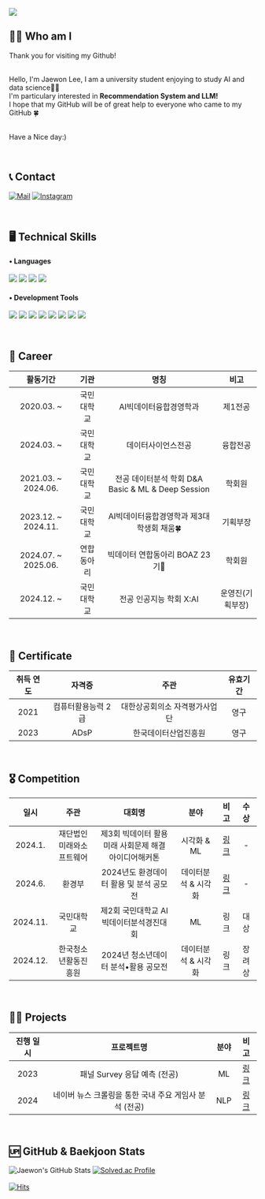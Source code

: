 ![](https://capsule-render.vercel.app/api?type=waving&color=auto&height=150&section=header&fontSize=60&animation=twinkling&text=Welcome👦&desc=This%20is%20Jaewon's%20Github!&descSize=30&fontColor=ffffff&fontAlignY=30)

## 🙇‍♂️ Who am I
Thank you for visiting my Github!<br/><br/>

Hello, I'm Jaewon Lee, I am a university student enjoying to study AI and data science🤚🏻<br/>
I'm particulary interested in **Recommendation System and LLM!**<br/>
I hope that my GitHub will be of great help to everyone who came to my GitHub 🍀<br/><br/>

Have a Nice day:)


<br/>

## 📞 Contact 
[![Mail](https://img.shields.io/badge/wodnjsdl0123@kookmin.ac.kr-e10915?style=flat-square&logo=Gmail&logoColor=white)](wodnjsdl0123@kookmin.ac.kr)
[![Instagram](https://img.shields.io/badge/Instagram-dd2a7b?style=flat-square&logo=Instagram&logoColor=white)](https://www.instagram.com/jaewon1634/) 

<br/>

## 🖥️ Technical Skills 
#### • Languages 
<img src="https://img.shields.io/badge/Python-3776AB?style=flat-square&logo=Python&logoColor=white"/> <img src="https://img.shields.io/badge/Scikit--learn-F7931E?style=flat-square&logo=scikit-learn&logoColor=white"/>
<img src="https://img.shields.io/badge/Pytorch-EE4C2C?style=flat-square&logo=Pytorch&logoColor=white"/> <img src="https://img.shields.io/badge/Java-007396?style=flat-square&logo=OpenJDK&logoColor=white"/>



#### • Development Tools
<img src="https://img.shields.io/badge/Jupyter-F37626?style=flat-square&logo=Jupyter&logoColor=white"/> <img src="https://img.shields.io/badge/Anaconda-44A833?style=flat-square&logo=Anaconda&logoColor=white"/>  <img src="https://img.shields.io/badge/Google Colab-F9AB00?style=flat-square&logo=Google Colab&logoColor=white"/> <img src="https://img.shields.io/badge/MySQL-4479A1?style=flat-square&logo=MySQL&logoColor=white"/>  <img src="https://img.shields.io/badge/Tableau-E97627?style=flat-square&logo=Tableau&logoColor=white"/> <img src="https://img.shields.io/badge/VSCode-007ACC?style=flat-square&logo=visualstudiocode&logoColor=white"/> <img src="https://img.shields.io/badge/SPSS-007ACC?style=flat-square&logo=ibm&logoColor=white"/> <img src="https://img.shields.io/badge/Figma-F24E1E?style=flat-square&logo=figma&logoColor=white"/>



<br/>

## 👔 Career 
| 활동기간 | 기관 | 명칭 | 비고 |
| :------: | :------: | :------: | :------: |
| 2020.03. ~ | 국민대학교 | AI빅데이터융합경영학과 | 제1전공 | 재학 |
| 2024.03. ~ | 국민대학교 | 데이터사이언스전공 | 융합전공 | 재학 |
| 2021.03. ~ 2024.06. | 국민대학교 | 전공 데이터분석 학회 D&A Basic & ML & Deep Session | 학회원 | 수료 |
| 2023.12. ~ 2024.11. | 국민대학교 | AI빅데이터융합경영학과 제3대 학생회 채움🍀| 기획부장 | - |
| 2024.07. ~ 2025.06. | 연합동아리 | 빅데이터 연합동아리 BOAZ 23기🐘 | 학회원 | 분석 & 시각화 |
| 2024.12. ~ | 국민대학교 | 전공 인공지능 학회 X:AI | 운영진(기획부장) | - |


<br/>

## 🪪 Certificate
|취득 연도|자격증|주관|유효기간|
| :------: | :------: | :------: | :------: |
| 2021 | 컴퓨터활용능력 2급 | 대한상공회의소 자격평가사업단 | 영구 |
| 2023 | ADsP | 한국데이터산업진흥원 | 영구 |

<br/>

## 🎖️ Competition
|일시|주관|대회명|분야|비고|수상|
|:------:|:------:|:------:|:------:|:------:|:------:|
|2024.1.|재단법인<br/>미래와소프트웨어|제3회 빅데이터 활용 미래 사회문제 해결<br/>아이디어해커톤|시각화 & ML|[링크](https://github.com/Jaewon1634/Maintenance-bill_prediction)|-|
|2024.6.|환경부|2024년도 환경데이터 활용 및 분석 공모전|데이터분석 & 시각화|[링크](https://github.com/Jaewon1634/fine-dust_solving)|-|
|2024.11.|국민대학교|제2회 국민대학교 AI빅데이터분석경진대회|ML|링크|대상|
|2024.12.|한국청소년활동진흥원|2024년 청소년데이터 분석•활용 공모전|데이터분석 & 시각화|링크|장려상|



<br/>

## 👨‍💻 Projects
|진행 일시|프로젝트명|분야|비고|
|:------:|:------:|:------:|:------:|
|2023|패널 Survey 응답 예측 (전공)|ML|[링크](https://github.com/Jaewon1634/panel_survey_prediction)|
|2024|네이버 뉴스 크롤링을 통한 국내 주요 게임사 분석 (전공)|NLP|[링크](https://github.com/Jaewon1634/Game_Company_Analysis.github.io)|

<br/>

## 🆙 GitHub & Baekjoon Stats
![Jaewon's GitHub Stats](https://github-readme-stats.vercel.app/api?username=Jaewon1634&show_icons=true&theme=swift) [![Solved.ac Profile](http://mazassumnida.wtf/api/v2/generate_badge?boj=wodnjsdl0123)](https://solved.ac/wodnjsdl0123/)
<br/>
<br/>
[![Hits](https://hits.seeyoufarm.com/api/count/incr/badge.svg?url=https://github.com/Jaewon1634%2Fgjbae1212%2Fhit-counter)](https://hits.seeyoufarm.com) 
